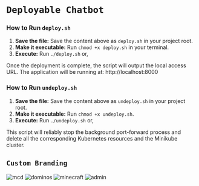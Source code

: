 # `Deployable Chatbot`

### How to Run `deploy.sh`

1.  **Save the file:** Save the content above as `deploy.sh` in your project root.
2.  **Make it executable:** Run `chmod +x deploy.sh` in your terminal.
3.  **Execute:** Run `./deploy.sh` or,

Once the deployment is complete, the script will output the local access URL. The application will be running at: http://localhost:8000

### How to Run `undeploy.sh`

1.  **Save the file:** Save the content above as `undeploy.sh` in your project root.
2.  **Make it executable:** Run `chmod +x undeploy.sh`.
3.  **Execute:** Run `./undeploy.sh` or,

This script will reliably stop the background port-forward process and delete all the corresponding Kubernetes resources and the Minikube cluster.

## `Custom Branding`

![mcd](https://github.com/user-attachments/assets/e2616f54-0696-49db-aeba-84dd740e9b39)
![dominos](https://github.com/user-attachments/assets/0086a897-6b65-465a-a146-fe02cdce6dc9)
![minecraft](https://github.com/user-attachments/assets/98298421-363b-43f4-864b-e9d6c4b5608c)
![admin](https://github.com/user-attachments/assets/725f8037-ea33-4e16-b6b2-2d77fa9a74f0)

